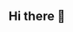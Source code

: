 ## Hi there 👋

<!--
**FrankMcCrudden/FrankMcCrudden** is a ✨ _special_ ✨ repository because its `README.md` (this file) appears on your GitHub profile.

Somethings about me are that my faorite color is red. 
Here are some ideas to get you started:

- 🔭 I’m currently working on ...
- 🌱 I’m currently learning ...
- 👯 I’m looking to collaborate on ...
- 🤔 I’m looking for help with ...
- 💬 Ask me about ...
- 📫 How to reach me: ...
- 😄 Pronouns: ...
- ⚡ Fun fact: ...
-->
